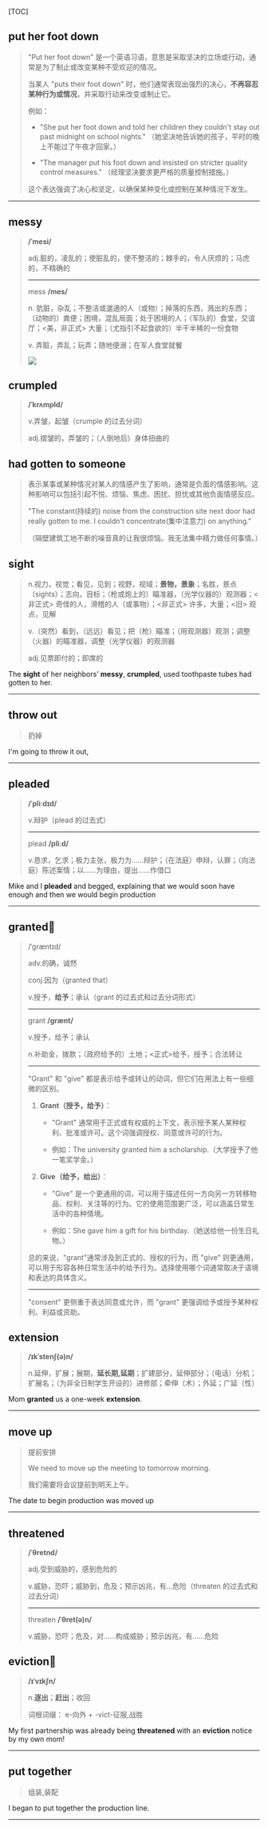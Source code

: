 [TOC]

## put her foot down

> "Put her foot down" 是一个英语习语，意思是采取坚决的立场或行动，通常是为了制止或改变某种不受欢迎的情况。
>
> 当某人 "puts their foot down" 时，他们通常表现出强烈的决心，**不再容忍某种行为或情况**，并采取行动来改变或制止它。
>
> 例如：
> - "She put her foot down and told her children they couldn't stay out past midnight on school nights."
>   （她坚决地告诉她的孩子，平时的晚上不能过了午夜才回家。）
>
> - "The manager put his foot down and insisted on stricter quality control measures."
>   （经理坚决要求更严格的质量控制措施。）
>
> 这个表达强调了决心和坚定，以确保某种变化或控制在某种情况下发生。

---

## messy

> **/ˈmesi/**
>
> adj.脏的，凌乱的；使脏乱的，使不整洁的；棘手的，令人厌烦的；马虎的，不精确的
>
> ---
>
> mess **/mes/**
>
> n.
> 肮脏，杂乱；不整洁或邋遢的人（或物）；掉落的东西，溅出的东西；（动物的）粪便；困境，混乱局面；处于困境的人；（军队的）食堂，交谊厅；<美，非正式> 大量；（尤指引不起食欲的）半干半稀的一份食物
>
> v.
> 弄脏，弄乱；玩弄；随地便溺；在军人食堂就餐
>
> ![](https://ydlunacommon-cdn.nosdn.127.net/a3102911005627fb62dd6c1646558929.jpg?)

## crumpled

> **/ˈkrʌmpld/**
>
> v.弄皱，起皱（crumple 的过去分词）
>
> adj.摺皱的，弄皱的；（人倒地后）身体扭曲的

## had gotten to someone

> 表示某事或某种情况对某人的情感产生了影响，通常是负面的情感影响。这种影响可以包括引起不悦、烦恼、焦虑、困扰、担忧或其他负面情感反应。
>
> "The constant(持续的) noise from the construction site next door had really gotten to me. I couldn't concentrate(集中注意力) on anything." 
>
> （隔壁建筑工地不断的噪音真的让我很烦恼。我无法集中精力做任何事情。）

## sight

> n.视力，视觉；看见，见到；视野，视域；**景物，景象**；名胜，景点（sights）；志向，目标；（枪或炮上的）瞄准器，（光学仪器的）观测器；<非正式> 奇怪的人，滑稽的人（或事物）；<非正式> 许多，大量；<旧> 观点，见解
>
> v.（突然）看到，（远远）看见；把（枪）瞄准；（用观测器）观测；调整（火器）的瞄准器，调整（光学仪器）的观测器
>
> adj.见票即付的；即席的

The **sight** of her neighbors’ **messy**, **crumpled**, used toothpaste tubes had gotten to her.

---

## throw out

> 扔掉

I'm going to throw it out, 

---

## pleaded

> **/ˈpliːdɪd/**
>
> v.辩护（plead 的过去式）
>
> ---
>
> plead **/pliːd/**
>
> v.恳求，乞求；极力主张，极力为……辩护；（在法庭）申辩，认罪；（向法庭）陈述案情；以……为理由，提出……作借口

Mike and I **pleaded** and begged, explaining that we would soon have enough and then we would begin production

---

## granted🚩

> /ˈɡræntɪd/
>
> adv.的确，诚然
>
> conj.因为（granted that）
>
> v.授予，**给予**；承认（grant 的过去式和过去分词形式）
>
> ---
>
> grant **/ɡrænt/**
>
> v.授予，给予；承认
>
> n.补助金，拨款；（政府给予的）土地；<正式>给予，授予；合法转让
>
> ---
>
> "Grant" 和 "give" 都是表示给予或转让的动词，但它们在用法上有一些细微的区别。
>
> 1. **Grant（授予，给予）**：
>    - "Grant" 通常用于正式或有权威的上下文，表示授予某人某种权利、批准或许可。这个词强调授权、同意或许可的行为。
>
>    - 例如：The university granted him a scholarship.（大学授予了他一笔奖学金。）
>
> 2. **Give（给予，给出）**：
>    - "Give" 是一个更通用的词，可以用于描述任何一方向另一方转移物品、权利、关注等的行为。它的使用范围更广泛，可以涵盖日常生活中的各种情境。
>
>    - 例如：She gave him a gift for his birthday.（她送给他一份生日礼物。）
>
> 总的来说，"grant"通常涉及到正式的、授权的行为，而 "give" 则更通用，可以用于形容各种日常生活中的给予行为。选择使用哪个词通常取决于语境和表达的具体含义。
>
> ---
>
> "consent" 更侧重于表达同意或允许，而 "grant" 更强调给予或授予某种权利、利益或资助。

## extension

>**/ɪkˈstenʃ(ə)n/**
>
>n.延伸，扩展；展期，**延长期,延期**；扩建部分，延伸部分；（电话）分机；扩展名；（为非全日制学生开设的）进修部；牵伸（术）；外延；广延（性）

Mom **granted** us a one-week **extension**.

---

## move up

> 提前安排
>
> We need to move up the meeting to tomorrow morning.
>
> 我们需要将会议提前到明天上午。

The date to begin production was moved up

---

## threatened

> **/ˈθretnd/**
>
> adj.受到威胁的，感到危险的
>
> v.威胁，恐吓；威胁到，危及；预示凶兆，有…危险（threaten 的过去式和过去分词）
>
> ---
>
> threaten **/ˈθret(ə)n/**
>
> v.威胁，恐吓；危及，对……构成威胁；预示凶兆，有……危险

## eviction🚩

> **/ɪˈvɪkʃn/**
>
> n.**逐出**；**赶出**；收回
>
> 词根词缀： e-向外 + -vict-征服,战胜

My first partnership was already being **threatened** with an **eviction** notice by my own mom! 

---

## put together

> 组装,装配

I began to put together the production line.

---

